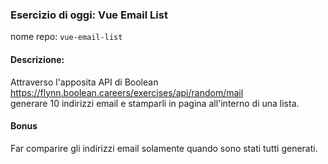 ### Esercizio di oggi: Vue Email List
nome repo: `vue-email-list`

#### Descrizione:
Attraverso l'apposita API di Boolean <br>
https://flynn.boolean.careers/exercises/api/random/mail <br>
generare 10 indirizzi email e stamparli in pagina all'interno di una lista.

#### Bonus
Far comparire gli indirizzi email solamente quando sono stati tutti generati.
